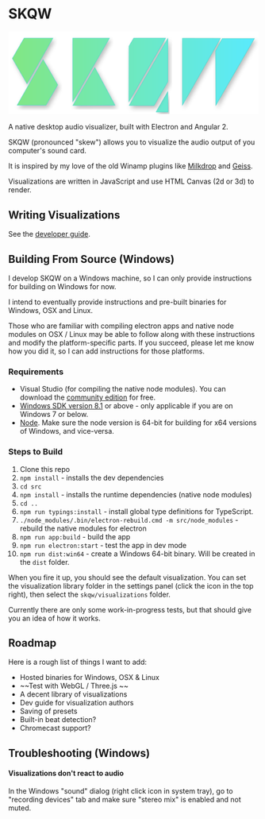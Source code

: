 # SKQW

![SKQW Logo](src/assets/images/logo.png)

A native desktop audio visualizer, built with Electron and Angular 2.

SKQW (pronounced "skew") allows you to visualize the audio output of you computer's sound card. 

It is inspired by my love of the old Winamp plugins like [Milkdrop](https://www.google.com/search?tbm=isch&q=milkdrop+plugin+visualization) and [Geiss](https://www.google.com/search?q=geiss+plugin+visualization&tbm=isch).

Visualizations are written in JavaScript and use HTML Canvas (2d or 3d) to render.

## Writing Visualizations

See the [developer guide](./docs/dev-guide.md).

## Building From Source (Windows)

I develop SKQW on a Windows machine, so I can only provide instructions for building on Windows for now. 

I intend to eventually provide instructions and pre-built binaries for Windows, OSX and Linux.

Those who are familiar with compiling electron apps and native node modules on OSX / Linux may be able to follow along with these instructions and modify the platform-specific parts. If you succeed, please let me know how you did it, so I can add instructions for those platforms.

### Requirements

- Visual Studio (for compiling the native node modules). You can download the [community edition](https://www.visualstudio.com/en-us/products/visual-studio-community-vs.aspx) for free.
- [Windows SDK version 8.1](https://developer.microsoft.com/en-us/windows/downloads/windows-8-1-sdk) or above - only applicable if you are on Windows 7 or below.
- [Node](https://nodejs.org/en/). Make sure the node version is 64-bit for building for x64 versions of Windows, and vice-versa.

### Steps to Build

1. Clone this repo
2. `npm install` - installs the dev dependencies
3. `cd src`
4. `npm install` - installs the runtime dependencies (native node modules)
5. `cd ..`
7. `npm run typings:install` - install global type definitions for TypeScript.
6. `./node_modules/.bin/electron-rebuild.cmd -m src/node_modules` - rebuild the native modules for electron
7. `npm run app:build` - build the app
8. `npm run electron:start` - test the app in dev mode
9. `npm run dist:win64` - create a Windows 64-bit binary. Will be created in the `dist` folder.

When you fire it up, you should see the default visualization. You can set the visualization library folder in the settings panel (click the icon in the top right), then select the `skqw/visualizations` folder.

Currently there are only some work-in-progress tests, but that should give you an idea of how it works.

## Roadmap

Here is a rough list of things I want to add:

- Hosted binaries for Windows, OSX & Linux
- ~~Test with WebGL / Three.js ~~
- A decent library of visualizations
- Dev guide for visualization authors
- Saving of presets
- Built-in beat detection?
- Chromecast support? 

## Troubleshooting (Windows)

#### Visualizations don't react to audio
In the Windows "sound" dialog (right click icon in system tray), go to "recording devices" tab and make sure "stereo mix" is enabled and not muted.
